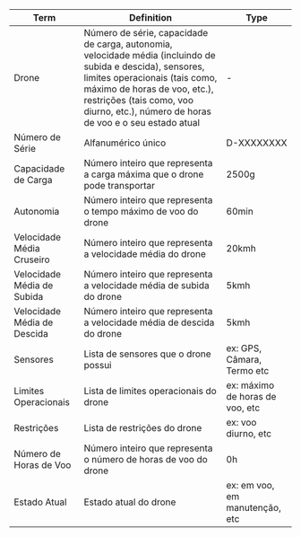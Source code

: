 | Term                     | Definition                                                                 | Type                |
|--------------------------|---------------------------------------------------------------------------|---------------------|
| Drone                   | Número de série, capacidade de carga, autonomia, velocidade média (incluindo de subida e descida), sensores, limites operacionais (tais como, máximo de horas de voo, etc.), restrições (tais como, voo diurno, etc.), número de horas de voo e o seu estado atual | -                   |
| Número de Série         | Alfanumérico único                                                        | D-XXXXXXXX          |
| Capacidade de Carga     | Número inteiro que representa a carga máxima que o drone pode transportar | 2500g              |
| Autonomia               | Número inteiro que representa o tempo máximo de voo do drone              | 60min              |
| Velocidade Média Cruseiro | Número inteiro que representa a velocidade média do drone                | 20kmh              |
| Velocidade Média de Subida | Número inteiro que representa a velocidade média de subida do drone      | 5kmh               |
| Velocidade Média de Descida | Número inteiro que representa a velocidade média de descida do drone    | 5kmh               |
| Sensores                | Lista de sensores que o drone possui                                      | ex: GPS, Câmara, Termo etc |
| Limites Operacionais    | Lista de limites operacionais do drone                                    | ex: máximo de horas de voo, etc |
| Restrições              | Lista de restrições do drone                                              | ex: voo diurno, etc |
| Número de Horas de Voo  | Número inteiro que representa o número de horas de voo do drone           | 0h                 |
| Estado Atual            | Estado atual do drone                                                     | ex: em voo, em manutenção, etc |